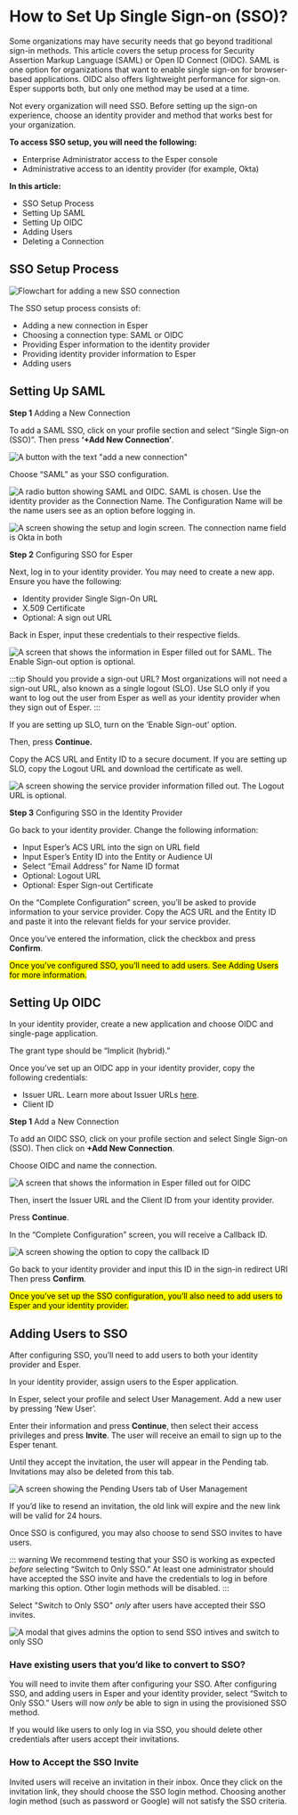 # How to Set Up Single Sign-on (SSO)?

Some organizations may have security needs that go beyond traditional sign-in methods. This article covers the setup process for Security Assertion Markup Language (SAML) or Open ID Connect (OIDC). SAML is one option for organizations that want to enable single sign-on for browser-based applications. OIDC also offers lightweight performance for sign-on. Esper supports both, but only one method may be used at a time. 

Not every organization will need SSO. Before setting up the sign-on experience, choose an identity provider and method that works best for your organization.

**To access SSO setup, you will need the following:**
- Enterprise Administrator access to the Esper console 
- Administrative access to an identity provider (for example, Okta)

**In this article:**
- SSO Setup Process
- Setting Up SAML 
- Setting Up OIDC
- Adding Users
- Deleting a Connection

## SSO Setup Process 
![Flowchart for adding a new SSO connection](./images/setupsso/add-new-connection-flow.png)

The SSO setup process consists of: 
- Adding a new connection in Esper 
- Choosing a connection type: SAML or OIDC 
- Providing Esper information to the identity provider 
- Providing identity provider information to Esper 
- Adding users

## Setting Up SAML

**Step 1** Adding a New Connection

To add a SAML SSO,  click on your profile section and select “Single Sign-on (SSO)”. Then press **‘+Add New Connection’**. 

![A button with the text "add a new connection"](./images/setupsso/add-a-new-connection.png)

Choose “SAML” as your SSO configuration. 

![A radio button showing SAML and OIDC. SAML is chosen.](./images/setupsso/sso-configuration-SAML-enabled.png)
Use the identity provider as the Connection Name. The Configuration Name will be the name users see as an option before logging in.

![A screen showing the setup and login screen. The connection name field is Okta in both](./images/setupsso/connection-name-okta.png)

**Step 2** Configuring SSO for Esper

Next, log in to your identity provider. You may need to create a new app. Ensure you have the following:
- Identity provider Single Sign-On URL 
- X.509 Certificate 
- Optional: A sign out URL

Back in Esper, input these credentials to their respective fields.

![A screen that shows the information in Esper filled out for SAML. The Enable Sign-out option is optional.](./images/setupsso/SSO-SAML-Provider-info.png)

:::tip 
Should you provide a sign-out URL?
Most organizations will not need a sign-out URL, also known as a single logout (SLO). Use SLO only if you want to log out the user from Esper as well as your identity provider when they sign out of Esper. 
:::

If you are setting up SLO, turn on the ‘Enable Sign-out’ option. 

Then, press **Continue.**

Copy the ACS URL and Entity ID to a secure document. If you are setting up SLO, copy the Logout URL and download the certificate as well.

![A screen showing the service provider information filled out. The Logout URL is optional.](./images/setupsso/service-provider-information-saml.png)

**Step 3** Configuring SSO in the Identity Provider

Go back to your identity provider. Change the following information: 
- Input Esper’s ACS URL into the sign on URL field
- Input Esper’s Entity ID into the Entity or Audience UI 
- Select “Email Address” for Name ID format
- Optional: Logout URL 
- Optional: Esper Sign-out Certificate

On the “Complete Configuration” screen, you’ll be asked to provide information to your service provider. Copy the ACS URL and the Entity ID and paste it into the relevant fields for your service provider. 

Once you’ve entered the information, click the checkbox and press **Confirm**. 

<mark>Once you’ve configured SSO, you’ll need to add users. See Adding Users for more information. </mark>

## Setting Up OIDC 

In your identity provider, create a new application and choose OIDC and single-page application. 

The grant type should be “Implicit (hybrid).”

Once you’ve set up an OIDC app in your identity provider, copy the following credentials: 
- Issuer URL. Learn more about Issuer URLs [here](https://developer.okta.com/docs/reference/api/oidc/#well-known-openid-configuration).
- Client ID

**Step 1** Add a New Connection

To add an OIDC SSO,  click on your profile section and select Single Sign-on (SSO). Then click on **+Add New Connection**. 

Choose OIDC and name the connection. 

![A screen that shows the information in Esper filled out for OIDC](./images/setupsso/SSO-provider-information-OIDC.png)

Then, insert the Issuer URL and the Client ID from your identity provider.

Press **Continue**. 

In the “Complete Configuration” screen, you will receive a Callback ID. 

![A screen showing the option to copy the callback ID](./images/setupsso/callbackID.png)

Go back to your identity provider and input this ID in the sign-in redirect URI Then press **Confirm**.

<mark>Once you’ve set up the SSO configuration, you’ll also need to add users to Esper and your identity provider.</mark>

## Adding Users to SSO

After configuring SSO, you’ll need to add users to both your identity provider and Esper. 

In your identity provider, assign users to the Esper application. 

In Esper, select your profile and select User Management. Add a new user by pressing ‘New User’.
 
Enter their information and press **Continue**, then select their access privileges and press **Invite**. The user will receive an email to sign up to the Esper tenant.

Until they accept the invitation, the user will appear in the Pending tab. Invitations may also be deleted from this tab. 

![A screen showing the Pending Users tab of User Management](./images/setupsso/user-management-pending.png)

If you’d like to resend an invitation, the old link will expire and the new link will be valid for 24 hours.

Once SSO is configured, you may also choose to send SSO invites to have users.

::: warning
We recommend testing that your SSO is working as expected *before* selecting “Switch to Only SSO.”  At least one administrator should have accepted the SSO invite and have the credentials to log in before marking this option. Other login methods will be disabled.
:::

Select "Switch to Only SSO" *only* after users have accepted their SSO invites. 

![A modal that gives admins the option to send SSO intives and switch to only SSO](./images/setupsso/switch-to-only-sso.png)

### Have existing users that you’d like to convert to SSO? 
You will need to invite them after configuring your SSO. After configuring SSO, and adding users in Esper and your identity provider, select “Switch to Only SSO.” Users will now *only* be able to sign in using the provisioned SSO method. 

If you would like users to only log in via SSO, you should delete other credentials after users accept their invitations. 

### How to Accept the SSO Invite 

Invited users will receive an invitation in their inbox. Once they click on the invitation link, they should choose the SSO login method. Choosing another login method (such as password or Google) will not satisfy the SSO criteria. 


